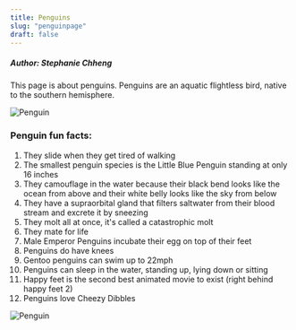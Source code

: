 ```yaml
---
title: Penguins
slug: "penguinpage"
draft: false
---
```


##### Author: Stephanie Chheng

This page is about penguins. Penguins are an aquatic flightless bird, native to the southern hemisphere.

![Penguin](https://cdn.pixabay.com/photo/2014/08/27/12/58/penguins-429128_1280.jpg?raw=true)

### **Penguin fun facts:**
1. They slide when they get tired of walking
2. The smallest penguin species is the Little Blue Penguin standing at only 16 inches
3. They camouflage in the water because their black bend looks like the ocean from above and their white belly looks like the sky from below
4. They have a supraorbital gland that filters saltwater from their blood stream and excrete it by sneezing
5. They molt all at once, it's called a catastrophic molt
6. They mate for life
7. Male Emperor Penguins incubate their egg on top of their feet
8. Penguins do have knees
9. Gentoo penguins can swim up to 22mph
10. Penguins can sleep in the water, standing up, lying down or sitting
11. Happy feet is the second best animated movie to exist (right behind happy feet 2) 
12. Penguins love Cheezy Dibbles

![Penguin](https://pmcvariety.files.wordpress.com/2014/11/penguins-of-madagascar.jpg?w=1000)
